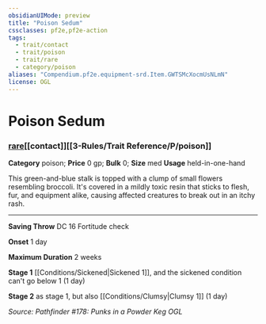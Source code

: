```yaml
---
obsidianUIMode: preview
title: "Poison Sedum"
cssclasses: pf2e,pf2e-action
tags:
  - trait/contact
  - trait/poison
  - trait/rare
  - category/poison
aliases: "Compendium.pf2e.equipment-srd.Item.GWTSMcXocmUsNLmN"
license: OGL
---
```

# Poison Sedum

### [rare](rare.md "Rare Rarity Trait")[[contact]][[3-Rules/Trait Reference/P/poison]]

**Category** poison; 
**Price** 0 gp; 
**Bulk** 0; **Size** med
**Usage** held-in-one-hand

This green-and-blue stalk is topped with a clump of small flowers resembling broccoli. It's covered in a mildly toxic resin that sticks to flesh, fur, and equipment alike, causing affected creatures to break out in an itchy rash.

* * *

**Saving Throw** DC 16 Fortitude check

**Onset** 1 day

**Maximum Duration** 2 weeks

**Stage 1** [[Conditions/Sickened|Sickened 1]], and the sickened condition can't go below 1 (1 day)

**Stage 2** as stage 1, but also [[Conditions/Clumsy|Clumsy 1]] (1 day)

*Source: Pathfinder #178: Punks in a Powder Keg*
*OGL*